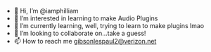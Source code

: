 - 👋 Hi, I’m @iamphilliam
- 👀 I’m interested in learning to make Audio Plugins
- 🌱 I’m currently learning, well, trying to learn to make plugins lmao
- 💞️ I’m looking to collaborate on...take a guess!
- 📫 How to reach me gibsonlespaul2@verizon.net

<!---
iamphilliam/iamphilliam is a ✨ special ✨ repository because its `README.md` (this file) appears on your GitHub profile.
You can click the Preview link to take a look at your changes.
--->
